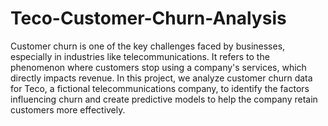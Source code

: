 # Teco-Customer-Churn-Analysis

Customer churn is one of the key challenges faced by businesses, especially in industries like telecommunications. It refers to the phenomenon where customers stop using a company's services, which directly impacts revenue. In this project, we analyze customer churn data for Teco, a fictional telecommunications company, to identify the factors influencing churn and create predictive models to help the company retain customers more effectively.
